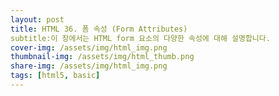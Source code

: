 ```yaml
---
layout: post
title: HTML 36. 폼 속성 (Form Attributes)
subtitle:이 장에서는 HTML form 요소의 다양한 속성에 대해 설명합니다.
cover-img: /assets/img/html_img.png
thumbnail-img: /assets/img/html_thumb.png
share-img: /assets/img/html_img.png
tags: [html5, basic]
---
```


